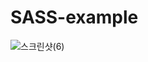 # SASS-example

![스크린샷(6)](https://user-images.githubusercontent.com/75363250/133726386-bd97b048-89eb-47e5-9270-df8979e37ac2.png)
